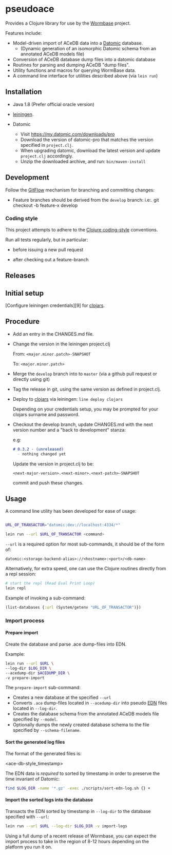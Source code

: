 # pseudoace

Provides a Clojure library for use by the [Wormbase][1] project.

Features include:

  * Model-driven import of ACeDB data into a [Datomic][2] database.
    * (Dynamic generation of an isomorphic Datomic schema from an
      annotated ACeDB models file)
  * Conversion of ACeDB database dump files into a datomic database
  * Routines for parsing and dumping ACeDB "dump files".
  * Utility functions and macros for querying WormBase data.
  * A command line interface for utilities described above (via `lein run`)

## Installation

 * Java 1.8 (Prefer official oracle version)

 * [leiningen][3].

 * Datomic
   * Visit https://my.datomic.com/downloads/pro
   * Download the version of datomic-pro that matches the version
	 specified in `project.clj`.
   * When upgrading datomic, download the latest version and update
     `project.clj` accordingly.
   * Unzip the downloaded archive, and run: `bin/maven-install`

## Development

Follow the [GitFlow][6] mechanism for branching and committing changes:

  * Feature branches should be derived from the `develop` branch:
    i.e:. git checkout -b feature-x develop

### Coding style
This project attempts to adhere to the [Clojure coding-style][7] conventions.

Run all tests regularly, but in particular:

  * before issuing a new pull request

  * after checking out a feature-branch

## Releases

## Initial setup

[Configure leiningen credentials][9] for [clojars][8].

## Procedure

  * Add an entry in the CHANGES.md file.

  * Change the version in the leiningen project.clj
  
    From:
      `<major.minor.patch>-SNAPSHOT`

	To:
	  `<major.minor.patch>`

  * Merge the `develop` branch into to `master` (via a github pull
    request or directly using git)

  * Tag the release in git, using the same version as defined in
    project.clj.

  * Deploy to [clojars][8] via leiningen:
      `line deploy clojars`
	
	Depending on your credentials setup,
	you may be prompted for your clojars surname and password.

  * Checkout the develop branch, update CHANGES.md with the next version
    number and a "back to development" stanza:

	e.g:
	```markdown
	# 0.3.2 - (unreleased)
	  - nothing changed yet
	```
	Update the version in project.clj to be:

	  `<next-major-version>.<next-minor>.<next-patch>-SNAPSHOT`

	commit and push these changes.

## Usage

A command line utility has been developed for ease of usage:

```bash

URL_OF_TRANSACTOR="datomic:dev://localhost:4334/*"

lein run --url $URL_OF_TRANSACTOR <command>

```

`--url` is a required option for most sub-commands, it should be of
the form of:

`datomic:<storage-backend-alias>://<hostname>:<port>/<db-name>`

Alternatively, for extra speed, one can use the Clojure routines directly
from a repl session:

```bash
# start the repl (Read Eval Print Loop)
lein repl
```

Example of invoking a sub-command:

```clojure
(list-databases {:url (System/getenv "URL_OF_TRANSACTOR")})
```

### Import process

#### Prepare import

Create the database and parse .ace dump-files into EDN.

Example:
```bash
lein run --url $URL \
--log-dir $LOG_DIR \
--acedump-dir $ACEDUMP_DIR \
-v prepare-import
```

The `prepare-import` sub-command:

- Creates a new database at the specified `--url`
- Converts `.ace` dump-files located in `--acedump-dir` into pseudo
[EDN][4] files located in `--log-dir`.
- Creates the database schema from the annotated ACeDB models file
specified by `--model`.
- Optionally dumps the newly created database schema to the file
specified by `--schema-filename`.

#### Sort the generated log files

The format of the generated files is:

<ace-db-style_timestamp> <Parsed ACE data to be transacted in EDN format>

The EDN data is *required* to sorted by timestamp in order to
preserve the time invariant of Datomic:

```bash
find $LOG_DIR -name '*.gz' -exec ./scripts/sort-edn-log.sh {} +
```

#### Import the sorted logs into the database

Transacts the EDN sorted by timestamp in `--log-dir` to the database
specified with `--url`:

```bash
lein run --url $URL --log-dir $LOG_DIR -v import-logs
```

Using a full dump of a recent release of Wormbase, you can expect the
import process to take in the region of 8-12 hours depending on the
platform you run it on.

[1]: http://www.wormbase.org/
[2]: http://www.datomic.com/
[3]: http://leiningen.org/
[4]: https://github.com/edn-format/edn/
[5]: http://docs.aws.amazon.com/amazondynamodb/latest/developerguide/Introduction.html
[6]: https://datasift.github.io/gitflow/IntroducingGitFlow.html
[7]: https://github.com/bbatsov/clojure-style-guide
[8]: http://clojars.org
